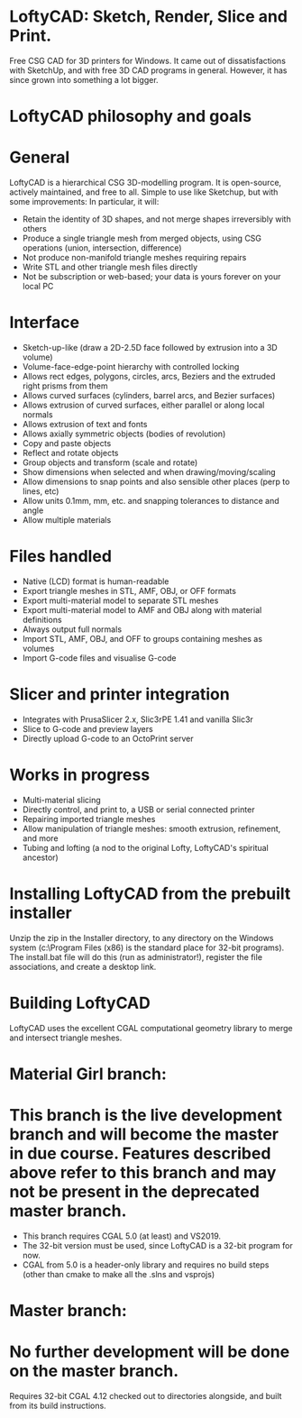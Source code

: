 # LoftyCAD: Sketch, Render, Slice and Print.
Free CSG CAD for 3D printers for Windows. It came out of dissatisfactions with SketchUp, and with free 3D CAD programs in general. However, it has since grown into something a lot bigger.

# LoftyCAD philosophy and goals
# General
LoftyCAD is a hierarchical CSG 3D-modelling program. It is open-source, actively maintained, and free to all.
Simple to use like Sketchup, but with some improvements:
In particular, it will:
- Retain the identity of 3D shapes, and not merge shapes irreversibly with others
- Produce a single triangle mesh from merged objects, using CSG operations (union, intersection, difference)
- Not produce non-manifold triangle meshes requiring repairs 
- Write STL and other triangle mesh files directly
- Not be subscription or web-based; your data is yours forever on your local PC

# Interface
- Sketch-up-like (draw a 2D-2.5D face followed by extrusion into a 3D volume)
- Volume-face-edge-point hierarchy with controlled locking
- Allows rect edges, polygons, circles, arcs, Beziers and the extruded right prisms from them
- Allows curved surfaces (cylinders, barrel arcs, and Bezier surfaces)
- Allows extrusion of curved surfaces, either parallel or along local normals
- Allows extrusion of text and fonts
- Allows axially symmetric objects (bodies of revolution)
- Copy and paste objects
- Reflect and rotate objects
- Group objects and transform (scale and rotate)
- Show dimensions when selected and when drawing/moving/scaling
- Allow dimensions to snap points and also sensible other places (perp to lines, etc)
- Allow units 0.1mm, mm, etc. and snapping tolerances to distance and angle
- Allow multiple materials

# Files handled
- Native (LCD) format is human-readable
- Export triangle meshes in STL, AMF, OBJ, or OFF formats
- Export multi-material model to separate STL meshes
- Export multi-material model to AMF and OBJ along with material definitions
- Always output full normals
- Import STL, AMF, OBJ, and OFF to groups containing meshes as volumes
- Import G-code files and visualise G-code

# Slicer and printer integration
- Integrates with PrusaSlicer 2.x, Slic3rPE 1.41 and vanilla Slic3r
- Slice to G-code and preview layers
- Directly upload G-code to an OctoPrint server

# Works in progress
- Multi-material slicing
- Directly control, and print to, a USB or serial connected printer
- Repairing imported triangle meshes
- Allow manipulation of triangle meshes: smooth extrusion, refinement, and more
- Tubing and lofting (a nod to the original Lofty, LoftyCAD's spiritual ancestor)

# Installing LoftyCAD from the prebuilt installer
Unzip the zip in the Installer directory, to any directory on the Windows system (c:\Program Files (x86) is the standard place for 32-bit programs). The install.bat file will do this (run as administrator!), register the file associations, and create a desktop link.

# Building LoftyCAD
LoftyCAD uses the excellent CGAL computational geometry library to merge and intersect triangle meshes.

# Material Girl branch:
# This branch is the live development branch and will become the master in due course. Features described above refer to this branch and may not be present in the deprecated master branch.
- This branch requires CGAL 5.0 (at least) and VS2019.
- The 32-bit version must be used, since LoftyCAD is a 32-bit program for now.
- CGAL from 5.0 is a header-only library and requires no build steps (other than cmake to make all the .slns and vsprojs)

# Master branch:
# No further development will be done on the master branch.
Requires 32-bit CGAL 4.12 checked out to directories alongside, and built from its build instructions.
